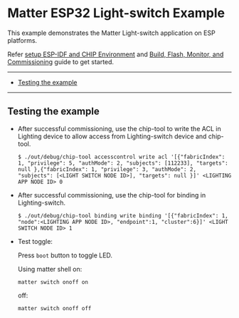 # Matter ESP32 Light-switch Example

This example demonstrates the Matter Light-switch application on ESP platforms.

Refer [setup ESP-IDF and CHIP Environment](#setup-esp-idf-and-chip-environment)
and
[Build, Flash, Monitor, and Commissioning](#build-flash-monitor-and-commissioning)
guide to get started.

---

-   [Testing the example](#testing-the-example)

---

## Testing the example

-   After successful commissioning, use the chip-tool to write the ACL in
    Lighting device to allow access from Lighting-switch device and chip-tool.

        $ ./out/debug/chip-tool accesscontrol write acl '[{"fabricIndex": 1, "privilege": 5, "authMode": 2, "subjects": [112233], "targets": null },{"fabricIndex": 1, "privilege": 3, "authMode": 2, "subjects": [<LIGHT SWITCH NODE ID>], "targets": null }]' <LIGHTING APP NODE ID> 0

-   After successful commissioning, use the chip-tool for binding in
    Lighting-switch.

        $ ./out/debug/chip-tool binding write binding '[{"fabricIndex": 1, "node":<LIGHTING APP NODE ID>, "endpoint":1, "cluster":6}]' <LIGHT SWITCH NODE ID> 1

-   Test toggle:

    Press `boot` button to toggle LED.

    Using matter shell on:

        matter switch onoff on

    off:

        matter switch onoff off
